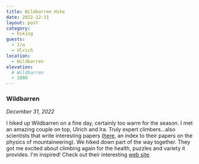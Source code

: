 ```yaml
---
title: Wildbarren Hike
date: 2022-12-31
layout: post
category:
  - hiking
guests:
  - Ira
  - Ulrich
location:
  - Wildbarren
elevation:
  # Wildbarren
  - 1000
---
```


### Wildbarren
_December 31, 2022_

I hiked up Wildbarren on a fine day, certainly too warm for the season.
I met an amazing couple on top, Ulrich and Ira. Truly expert climbers...also
scientists that write interesting papers ([here](https://www.sigmadewe.com/home.html?&L=1), an index to their papers
on the physics of mountaineering). We hiked down part of the way
together. They got me excited about climbing again for the health, puzzles
and variety it provides. I'm inspired! Check out their interesting [web site](https://www.sigmadewe.com/home.html?&L=1).

